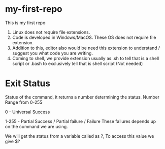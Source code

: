 # my-first-repo

This is my first repo

1. Linux does not require file extensions.
2. Code is developed in Windows/MacOS. These OS does not require file extension.
3. Addition to this, editor also would be need this extension to understand / suggest you what code you are writing.
4. Coming to shell, we provide extension usually as .sh to tell that is a shell script or .bash to exclusively tell that is shell script (Not needed)

# Exit Status
Status of the command, it returns a number determining the status.
Number Range from 0-255

0 - Universal Success

1-255 - Partial Success / Partial failure / Failure
These failures depends up on the command we are using.

We will get the status from a variable called as ?, To access this value we give $?
